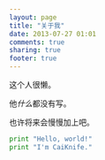 ```yaml
---
layout: page
title: "关于我"
date: 2013-07-27 01:01
comments: true
sharing: true
footer: true
---
```

这个人很懒。

他*什么*都没有写。

也许将来会慢慢加上吧。

``` python 我喜欢写点Python，但是我是菜鸟，呵呵呵
print "Hello, world!"
print "I'm CaiKnife."
```